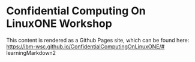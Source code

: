 # Confidential Computing On LinuxONE Workshop

This content is rendered as a Github Pages site, which can be found here: https://ibm-wsc.github.io/ConfidentialComputingOnLinuxONE/# learningMarkdown2
